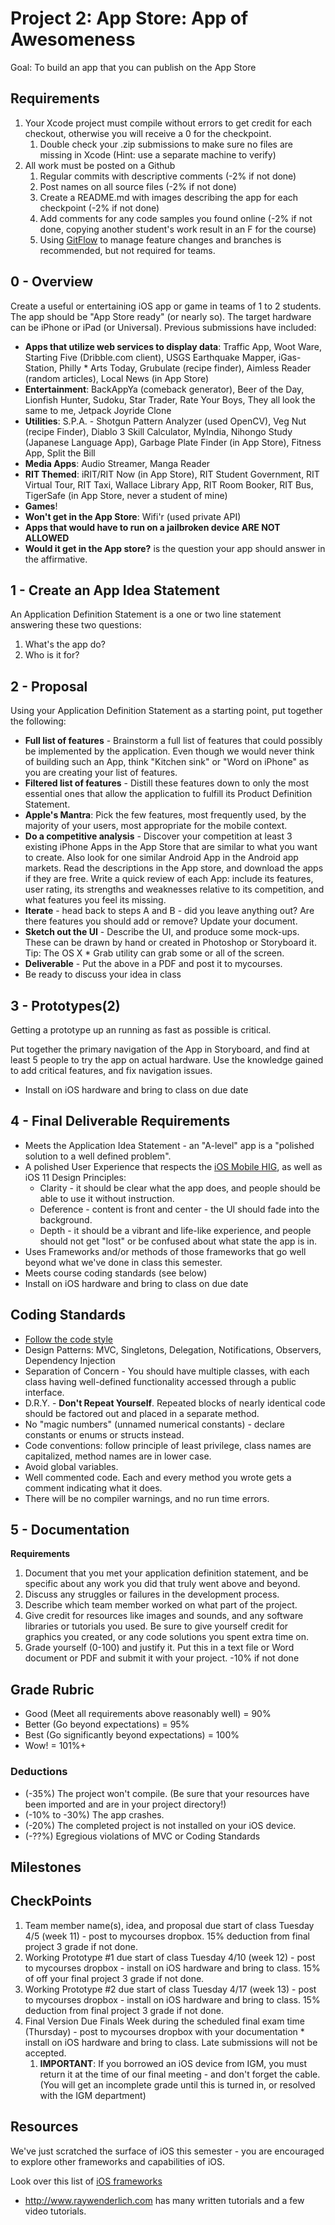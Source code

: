 # Project 2: App Store: App of Awesomeness

Goal: To build an app that you can publish on the App Store

## Requirements ##

1. Your Xcode project must compile without errors to get credit for each checkout, otherwise you will receive a 0 for the checkpoint.
	1. Double check your .zip submissions to make sure no files are missing in Xcode (Hint: use a separate machine to verify)
2. All work must be posted on a Github
	1. Regular commits with descriptive comments (-2% if not done)
	2. Post names on all source files (-2% if not done)
	3. Create a README.md with images describing the app for each checkpoint (-2% if not done)
	4. Add comments for any code samples you found online (-2% if not done, copying another student's work result in an F for the course)
	5. Using [GitFlow](https://www.atlassian.com/git/tutorials/comparing-workflows/gitflow-workflow) to manage feature changes and branches is recommended, but not required for teams.

## 0 - Overview

Create a useful or entertaining iOS app or game in teams of 1 to 2 students. The app should be "App Store ready" (or nearly so). The target hardware can be iPhone or iPad (or Universal). Previous submissions have included:

* **Apps that utilize web services to display data**: Traffic App, Woot Ware, Starting Five (Dribble.com client), USGS Earthquake Mapper, iGas-Station, Philly * Arts Today, Grubulate (recipe finder), Aimless Reader (random articles), Local News (in App Store)
* **Entertainment**: BackAppYa (comeback generator), Beer of the Day, Lionfish Hunter, Sudoku, Star Trader, Rate Your Boys, They all look the same to me, Jetpack Joyride Clone
* **Utilities**: S.P.A. - Shotgun Pattern Analyzer (used OpenCV), Veg Nut (recipe Finder), Diablo 3 Skill Calculator, MyIndia, Nihongo Study (Japanese Language App), Garbage Plate Finder (in App Store), Fitness App, Split the Bill
* **Media Apps**: Audio Streamer, Manga Reader
* **RIT Themed**: iRIT/RIT Now (in App Store), RIT Student Government, RIT Virtual Tour, RIT Taxi, Wallace Library App, RIT Room Booker, RIT Bus, TigerSafe (in App Store, never a student of mine)
* **Games**!
* **Won't get in the App Store**: Wifi'r (used private API)
* **Apps that would have to run on a jailbroken device ARE NOT ALLOWED**
* **Would it get in the App store?** is the question your app should answer in the affirmative.

## 1 - Create an App Idea Statement ##

An Application Definition Statement is a one or two line statement answering these two questions: 

1. What's the app do? 
2. Who is it for?

## 2 - Proposal ##

Using your Application Definition Statement as a starting point, put together the following:

* **Full list of features** - Brainstorm a full list of features that could possibly be implemented by the application. Even though we would never think of building such an App, think "Kitchen sink" or "Word on iPhone" as you are creating your list of features.
* **Filtered list of features** - Distill these features down to only the most essential ones that allow the application to fulfill its Product Definition Statement. 
* **Apple's Mantra**: Pick the few features, most frequently used, by the majority of your users, most appropriate for the mobile context.
* **Do a competitive analysis** - Discover your competition at least 3 existing iPhone Apps in the App Store that are similar to what you want to create. Also look for one similar Android App in the Android app markets. Read the descriptions in the App store, and download the apps if they are free. Write a quick review of each App: include its features, user rating, its strengths and weaknesses relative to its competition, and what features you feel its missing.
* **Iterate** - head back to steps A and B - did you leave anything out? Are there features you should add or remove? Update your document.
* **Sketch out the UI** - Describe the UI, and produce some mock-ups. These can be drawn by hand or created in Photoshop or Storyboard it. Tip: The OS X * Grab utility can grab some or all of the screen.
* **Deliverable** - Put the above in a PDF and post it to mycourses.
* Be ready to discuss your idea in class

## 3 - Prototypes(2) ##

Getting a prototype up an running as fast as possible is critical.

Put together the primary navigation of the App in Storyboard, and find at least 5 people to try the app on actual hardware. Use the knowledge gained to add critical features, and fix navigation issues.

* Install on iOS hardware and bring to class on due date

## 4 - Final Deliverable Requirements ##

* Meets the Application Idea Statement - an "A-level" app is a "polished solution to a well defined problem".
* A polished User Experience that respects the [iOS Mobile HIG](https://developer.apple.com/library/ios/documentation/userexperience/conceptual/mobilehig/), as well as iOS 11 Design Principles:
	* Clarity - it should be clear what the app does, and people should be able to use it without instruction.
	* Deference - content is front and center - the UI should fade into the background.
	* Depth - it should be a vibrant and life-like experience, and people should not get "lost" or be confused about what state the app is in.
* Uses Frameworks and/or methods of those frameworks that go well beyond what we've done in class this semester.
* Meets course coding standards (see below)
* Install on iOS hardware and bring to class on due date

## Coding Standards ##

* [Follow the code style](https://github.com/SuperEasyApps/swift-style-guide)
* Design Patterns: MVC, Singletons, Delegation, Notifications, Observers, Dependency Injection
* Separation of Concern - You should have multiple classes, with each class having well-defined functionality accessed through a public interface.
* D.R.Y. - **Don't Repeat Yourself**. Repeated blocks of nearly identical code should be factored out and placed in a separate method.
* No "magic numbers" (unnamed numerical constants) - declare constants or enums or structs instead.
* Code conventions: follow principle of least privilege, class names are capitalized, method names are in lower case.
* Avoid global variables.
* Well commented code. Each and every method you wrote gets a comment indicating what it does.
* There will be no compiler warnings, and no run time errors.

## 5 - Documentation ##

**Requirements**

1. Document that you met your application definition statement, and be specific about any work you did that truly went above and beyond.
2. Discuss any struggles or failures in the development process.
3. Describe which team member worked on what part of the project.
4. Give credit for resources like images and sounds, and any software libraries or tutorials you used. Be sure to give yourself credit for graphics you created, or any code solutions you spent extra time on.
5. Grade yourself (0-100) and justify it. Put this in a text file or Word document or PDF and submit it with your project.
-10% if not done

## Grade Rubric ##

* Good (Meet all requirements above reasonably well) = 90%
* Better (Go beyond expectations) = 95%
* Best (Go significantly beyond expectations) = 100%
* Wow! = 101%+

### Deductions ###

* (-35%) The project won't compile. (Be sure that your resources have been imported and are in your project directory!)
* (-10% to -30%) The app crashes.
* (-20%) The completed project is not installed on your iOS device.
* (-??%) Egregious violations of MVC or Coding Standards

## Milestones ##

## CheckPoints

1. Team member name(s), idea, and proposal due start of class Tuesday 4/5 (week 11) - post to mycourses dropbox. 15% deduction from final project 3 grade if not done.
2. Working Prototype #1 due start of class Tuesday 4/10 (week 12) - post to mycourses dropbox - install on iOS hardware and bring to class. 15% of off your final project 3 grade if not done.
3. Working Prototype #2 due start of class Tuesday 4/17 (week 13) - post to mycourses dropbox - install on iOS hardware and bring to class. 15% deduction from final project 3 grade if not done.
4. Final Version Due Finals Week during the scheduled final exam time (Thursday) - post to mycourses dropbox with your documentation * install on iOS hardware and bring to class. Late submissions will not be accepted.
	1. **IMPORTANT**: If you borrowed an iOS device from IGM, you must return it at the time of our final meeting - and don't forget the cable. (You will get an incomplete grade until this is turned in, or resolved with the IGM department)

## Resources ##


We've just scratched the surface of iOS this semester - you are encouraged to explore other frameworks and capabilities of iOS.

Look over this list of [iOS frameworks](https://developer.apple.com/library/ios/documentation/miscellaneous/conceptual/iphoneostechoverview/iPhoneOSFrameworks/iPhoneOSFrameworks.html)

* <http://www.raywenderlich.com> has many written tutorials and a few video tutorials.